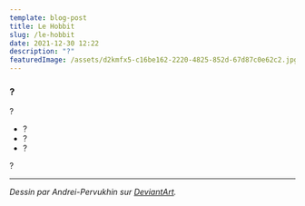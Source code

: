 ```yaml
---
template: blog-post
title: Le Hobbit
slug: /le-hobbit
date: 2021-12-30 12:22
description: "?"
featuredImage: /assets/d2kmfx5-c16be162-2220-4825-852d-67d87c0e62c2.jpg
---
```

### ?

?

- ?
- ?
- ?

?

---
*Dessin par Andrei-Pervukhin sur [DeviantArt](https://www.deviantart.com/andrei-pervukhin/art/hobbit-or-there-and-back-again-155571737).*